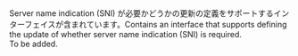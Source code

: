 <Namespace Name="Microsoft.Azure.Management.Network.Fluent.HasServerNameIndication.UpdateDefinition">
  <Docs>
    <summary><span data-ttu-id="da422-101">Server name indication (SNI) が必要かどうかの更新の定義をサポートするインターフェイスが含まれています。</span><span class="sxs-lookup"><span data-stu-id="da422-101">Contains an interface that supports defining the update of whether server name indication (SNI) is required.</span></span></summary> 
    <remarks>To be added.</remarks>
  </Docs>
</Namespace>

